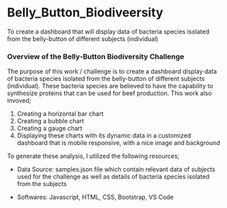 # Belly_Button_Biodiveersity
To create a dashboard that will display data of bacteria species isolated from the belly-button of different subjects (individual) 

### Overview of the Belly-Button Biodiversity Challenge

The purpose of this work / challenge is to create a dashboard display data of bacteria species isolated from the belly-button of different subjects (individual). These bacteria species are believed to have the capability to synthesize proteins that can be used for beef production. This work also invoved;

  1. Creating a horizontal bar chart
  2. Creating a bubble chart
  3. Creating a gauge chart
  3. Displaying these charts with its dynamic data in a customized dashboard that is mobile responsive, with a nice image and background

To generate these analysis, I utilized the following resources;

  - Data Source: samples.json file which contain relevant data of subjects used for the challenge as well as details of bacteria species isolated from the subjects 

  - Softwares: Javascript, HTML, CSS, Bootstrap, VS Code